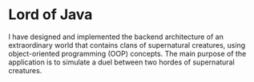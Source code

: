 # Lord of Java

I have designed and implemented the backend architecture of an extraordinary world that contains clans of supernatural creatures, using object-oriented programming (OOP) concepts.
The main purpose of the application is to simulate a duel between two hordes of supernatural creatures.
